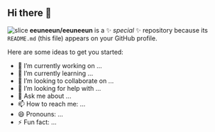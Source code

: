 ## Hi there 👋
![slice](https://capsule-render.vercel.app/api?type=slice&color=auto&height=200&text=FrontEnd%20Developer&fontSize=30&fontAlign=70&rotate=13&fontAlignY=25&desc=fReact%20Vue%20Svelt%20Angular&fontSize=20&descAlign=60&descAlignY=44)
**eeuneeun/eeuneeun** is a ✨ _special_ ✨ repository because its `README.md` (this file) appears on your GitHub profile.

Here are some ideas to get you started:

- 🔭 I’m currently working on ...
- 🌱 I’m currently learning ...
- 👯 I’m looking to collaborate on ...
- 🤔 I’m looking for help with ...
- 💬 Ask me about ...
- 📫 How to reach me: ...
- 😄 Pronouns: ...
- ⚡ Fun fact: ...

